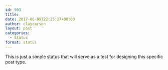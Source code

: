 ```yaml
---
id: 903
title: 
date: 2017-06-09T22:25:27+00:00
author: claycarson
layout: post
categories: 
  - Status
format: status
---
```

This is just a simple status that will serve as a test for designing this specific post type.
<!--more-->